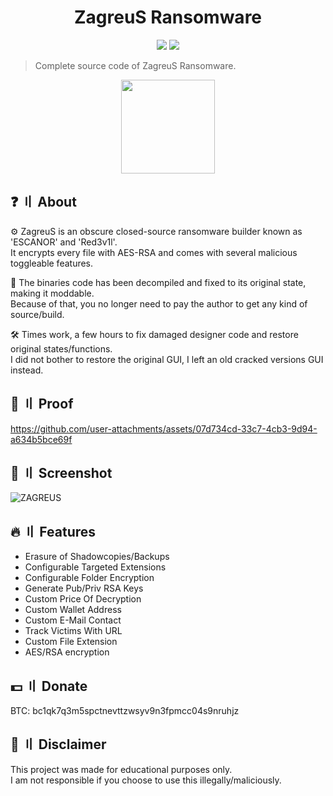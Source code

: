 <h1 align="center">ZagreuS Ransomware</h1>
<p align="center">
  <img src="https://img.shields.io/badge/Version-v1.0.0.1-blue" >
  <img src="https://img.shields.io/badge/Language-CSharp-green" >
  </a>
</p>

> Complete source code of ZagreuS Ransomware.

<p align="center"> 
  <kbd>
<img src="https://github.com/user-attachments/assets/fe9871cd-db94-4cb2-909a-db6121c5937e" width="150"></img>
  </kbd>
</p>

## ❓ 〢 About
⚙️ ZagreuS is an obscure closed-source ransomware builder known as 'ESCANOR' and 'Red3v1l'.    
It encrypts every file with AES-RSA and comes with several malicious toggleable features.    
  
🧰 The binaries code has been decompiled and fixed to its original state, making it moddable.    
Because of that, you no longer need to pay the author to get any kind of source/build.  

🛠️ Times work, a few hours to fix damaged designer code and restore original states/functions.  
I did not bother to restore the original GUI, I left an old cracked versions GUI instead.  

## 🎥 〢 Proof
https://github.com/user-attachments/assets/07d734cd-33c7-4cb3-9d94-a634b5bce69f

## 📸 〢 Screenshot
![ZAGREUS](https://github.com/user-attachments/assets/02b7c363-ec92-48c6-af56-97f60be86392)

## 🔥 〢 Features
- Erasure of Shadowcopies/Backups  
- Configurable Targeted Extensions  
- Configurable Folder Encryption
- Generate Pub/Priv RSA Keys  
- Custom Price Of Decryption  
- Custom Wallet Address  
- Custom E-Mail Contact  
- Track Victims With URL  
- Custom File Extension  
- AES/RSA encryption  
  
## 💵 〢 Donate
BTC: bc1qk7q3m5spctnevttzwsyv9n3fpmcc04s9nruhjz

## 💬 〢 Disclaimer
This project was made for educational purposes only.  
I am not responsible if you choose to use this illegally/maliciously.  
